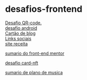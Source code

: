 # desafios-frontend

<a href= 'https://stringer0.github.io/desafios-frontend/desafio-qr-code/index.html'>Desafio QR-code.</a>
<br>
<a href= 'https://stringer0.github.io/desafios-frontend/desafio-android(gustavo guanabra)/desafio10.html'>desafio android</a>
<br>
<a href= 'https://stringer0.github.io/desafios-frontend/cartão-blog'>Cartão de blog</a>
<br>
<a href= 'https://stringer0.github.io/desafios-frontend/links-sociais/index.html'>Links sociais</a>
<br>
<a href= 'https://stringer0.github.io/desafios-frontend/receita/index.html'>site receita</a>

<a href= 'https://stringer0.github.io/desafios-frontend/resultado-sumary/index.html'>sumario do front-end mentor</a>

<a href= 'https://stringer0.github.io/desafios-frontend/nft-card/index.html'>desafio card-nft</a>

<a href= 'https://stringer0.github.io/desafios-frontend/ordem-sumary/index.html'>sumario de plano de musica</a>
